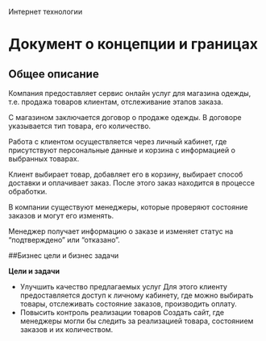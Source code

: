 Интернет технологии

# Документ о концепции и границах

## Общее описание

Компания предоставляет сервис онлайн услуг для магазина одежды, т.е. продажа товаров клиентам, отслеживание этапов заказа.

С магазином заключается договор о продаже одежды. В договоре указывается тип товара, его количество.

Работа с клиентом осуществляется через личный кабинет, где присутствуют персональные данные и корзина с информацией о выбранных товарах.

Клиент выбирает товар, добавляет его в корзину, выбирает способ доставки и оплачивает заказ. После этого заказ находится в процессе обработки.

В компании существуют менеджеры, которые проверяют состояние заказов и могут его изменять.

Менеджер получает информацию о заказе и изменяет статус на “подтверждено” или “отказано”. 

##Бизнес цели и бизнес задачи

**Цели и задачи**
- Улучшить качество предлагаемых услуг
Для этого клиенту предоставляется доступ к личному кабинету, где можно выбирать товары, отслеживать состояние заказов, производить оплату.
- Повысить контроль реализации товаров
Создать сайт, где менеджеры могли бы следить за реализацией товара, состоянием заказов и их количеством.





